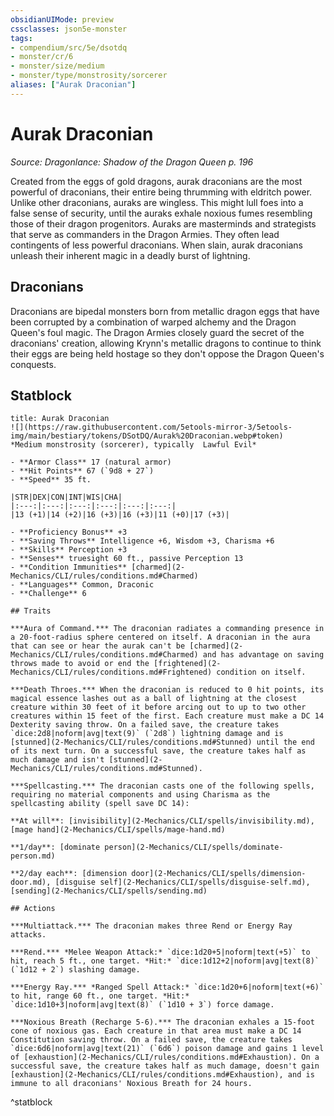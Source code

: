 ```yaml
---
obsidianUIMode: preview
cssclasses: json5e-monster
tags:
- compendium/src/5e/dsotdq
- monster/cr/6
- monster/size/medium
- monster/type/monstrosity/sorcerer
aliases: ["Aurak Draconian"]
---
```

# Aurak Draconian
*Source: Dragonlance: Shadow of the Dragon Queen p. 196*  

Created from the eggs of gold dragons, aurak draconians are the most powerful of draconians, their entire being thrumming with eldritch power. Unlike other draconians, auraks are wingless. This might lull foes into a false sense of security, until the auraks exhale noxious fumes resembling those of their dragon progenitors. Auraks are masterminds and strategists that serve as commanders in the Dragon Armies. They often lead contingents of less powerful draconians. When slain, aurak draconians unleash their inherent magic in a deadly burst of lightning.

## Draconians

Draconians are bipedal monsters born from metallic dragon eggs that have been corrupted by a combination of warped alchemy and the Dragon Queen's foul magic. The Dragon Armies closely guard the secret of the draconians' creation, allowing Krynn's metallic dragons to continue to think their eggs are being held hostage so they don't oppose the Dragon Queen's conquests.

## Statblock

```ad-statblock
title: Aurak Draconian
![](https://raw.githubusercontent.com/5etools-mirror-3/5etools-img/main/bestiary/tokens/DSotDQ/Aurak%20Draconian.webp#token)
*Medium monstrosity (sorcerer), typically  Lawful Evil*

- **Armor Class** 17 (natural armor)
- **Hit Points** 67 (`9d8 + 27`)
- **Speed** 35 ft.

|STR|DEX|CON|INT|WIS|CHA|
|:---:|:---:|:---:|:---:|:---:|:---:|
|13 (+1)|14 (+2)|16 (+3)|16 (+3)|11 (+0)|17 (+3)|

- **Proficiency Bonus** +3
- **Saving Throws** Intelligence +6, Wisdom +3, Charisma +6
- **Skills** Perception +3
- **Senses** truesight 60 ft., passive Perception 13
- **Condition Immunities** [charmed](2-Mechanics/CLI/rules/conditions.md#Charmed)
- **Languages** Common, Draconic
- **Challenge** 6

## Traits

***Aura of Command.*** The draconian radiates a commanding presence in a 20-foot-radius sphere centered on itself. A draconian in the aura that can see or hear the aurak can't be [charmed](2-Mechanics/CLI/rules/conditions.md#Charmed) and has advantage on saving throws made to avoid or end the [frightened](2-Mechanics/CLI/rules/conditions.md#Frightened) condition on itself.

***Death Throes.*** When the draconian is reduced to 0 hit points, its magical essence lashes out as a ball of lightning at the closest creature within 30 feet of it before arcing out to up to two other creatures within 15 feet of the first. Each creature must make a DC 14 Dexterity saving throw. On a failed save, the creature takes `dice:2d8|noform|avg|text(9)` (`2d8`) lightning damage and is [stunned](2-Mechanics/CLI/rules/conditions.md#Stunned) until the end of its next turn. On a successful save, the creature takes half as much damage and isn't [stunned](2-Mechanics/CLI/rules/conditions.md#Stunned).

***Spellcasting.*** The draconian casts one of the following spells, requiring no material components and using Charisma as the spellcasting ability (spell save DC 14):

**At will**: [invisibility](2-Mechanics/CLI/spells/invisibility.md), [mage hand](2-Mechanics/CLI/spells/mage-hand.md)

**1/day**: [dominate person](2-Mechanics/CLI/spells/dominate-person.md)

**2/day each**: [dimension door](2-Mechanics/CLI/spells/dimension-door.md), [disguise self](2-Mechanics/CLI/spells/disguise-self.md), [sending](2-Mechanics/CLI/spells/sending.md)

## Actions

***Multiattack.*** The draconian makes three Rend or Energy Ray attacks.

***Rend.*** *Melee Weapon Attack:* `dice:1d20+5|noform|text(+5)` to hit, reach 5 ft., one target. *Hit:* `dice:1d12+2|noform|avg|text(8)` (`1d12 + 2`) slashing damage.

***Energy Ray.*** *Ranged Spell Attack:* `dice:1d20+6|noform|text(+6)` to hit, range 60 ft., one target. *Hit:* `dice:1d10+3|noform|avg|text(8)` (`1d10 + 3`) force damage.

***Noxious Breath (Recharge 5-6).*** The draconian exhales a 15-foot cone of noxious gas. Each creature in that area must make a DC 14 Constitution saving throw. On a failed save, the creature takes `dice:6d6|noform|avg|text(21)` (`6d6`) poison damage and gains 1 level of [exhaustion](2-Mechanics/CLI/rules/conditions.md#Exhaustion). On a successful save, the creature takes half as much damage, doesn't gain [exhaustion](2-Mechanics/CLI/rules/conditions.md#Exhaustion), and is immune to all draconians' Noxious Breath for 24 hours.
```
^statblock